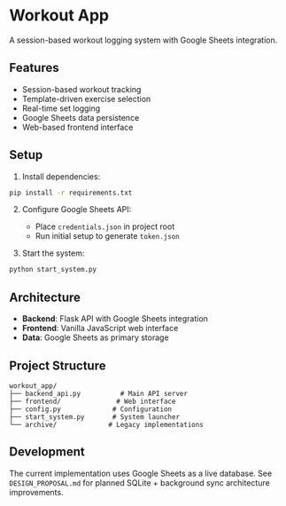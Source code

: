 # Workout App

A session-based workout logging system with Google Sheets integration.

## Features

- Session-based workout tracking
- Template-driven exercise selection
- Real-time set logging
- Google Sheets data persistence
- Web-based frontend interface

## Setup

1. Install dependencies:
```bash
pip install -r requirements.txt
```

2. Configure Google Sheets API:
   - Place `credentials.json` in project root
   - Run initial setup to generate `token.json`

3. Start the system:
```bash
python start_system.py
```

## Architecture

- **Backend**: Flask API with Google Sheets integration
- **Frontend**: Vanilla JavaScript web interface
- **Data**: Google Sheets as primary storage

## Project Structure

```
workout_app/
├── backend_api.py          # Main API server
├── frontend/              # Web interface
├── config.py             # Configuration
├── start_system.py       # System launcher
└── archive/             # Legacy implementations
```

## Development

The current implementation uses Google Sheets as a live database. See `DESIGN_PROPOSAL.md` for planned SQLite + background sync architecture improvements.